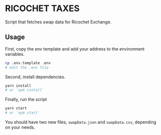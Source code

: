 # RICOCHET TAXES

Script that fetches swap data for Ricochet Exchange.

## Usage

First, copy the env template and add your address to the environment variables.

```bash
cp .env.template .env
# edit the .env file
```

Second, install dependencies.

```bash
yarn install
# or `npm install`
```

Finally, run the script

```bash
yarn start
# or `npm start`
```

You should have two new files, `swapData.json` and `swapData.csv`, depending
on your needs.
